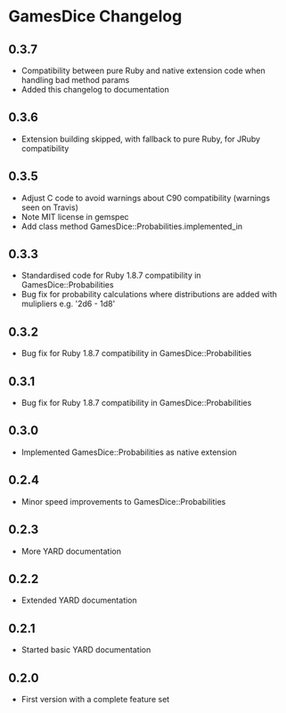 # GamesDice Changelog

## 0.3.7

 * Compatibility between pure Ruby and native extension code when handling bad method params
 * Added this changelog to documentation

## 0.3.6

 * Extension building skipped, with fallback to pure Ruby, for JRuby compatibility

## 0.3.5

 * Adjust C code to avoid warnings about C90 compatibility (warnings seen on Travis)
 * Note MIT license in gemspec
 * Add class method GamesDice::Probabilities.implemented_in

## 0.3.3

 * Standardised code for Ruby 1.8.7 compatibility in GamesDice::Probabilities
 * Bug fix for probability calculations where distributions are added with mulipliers e.g. '2d6 - 1d8'

## 0.3.2

 * Bug fix for Ruby 1.8.7 compatibility in GamesDice::Probabilities

## 0.3.1

 * Bug fix for Ruby 1.8.7 compatibility in GamesDice::Probabilities

## 0.3.0

 * Implemented GamesDice::Probabilities as native extension

## 0.2.4

 * Minor speed improvements to GamesDice::Probabilities

## 0.2.3

 * More YARD documentation

## 0.2.2

 * Extended YARD documentation

## 0.2.1

 * Started basic YARD documentation

## 0.2.0

 * First version with a complete feature set
